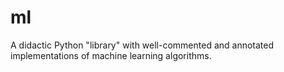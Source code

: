 # ml

A didactic Python "library" with well-commented and annotated implementations of machine learning algorithms.
